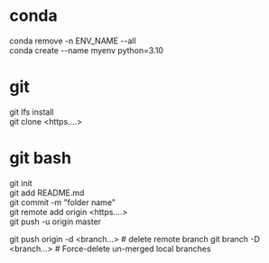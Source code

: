 # conda
conda remove -n ENV_NAME --all  
conda create --name myenv python=3.10

# git
git lfs install  
git clone <https....>

# git bash
git init  
git add README.md  
git commit -m "folder name"  
git remote add origin <https....>  
git push -u origin master  
  
git push origin -d <branch...>  # delete remote branch
git branch -D <branch...> # Force-delete un-merged local branches  
